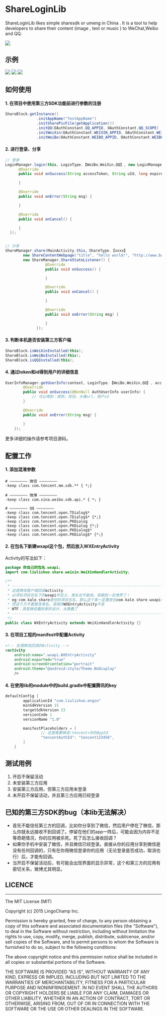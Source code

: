 # ShareLoginLib
ShareLoginLib likes simple sharesdk or umeng in China . It is a tool to help developers to share their content (image , text or music ) to WeChat,Weibo and QQ.  

![](./screenshot/logo.png)

## 示例
![](./screenshot/login.png) ![](./screenshot/share.png) ![](./screenshot/wechat.png)

## 如何使用
#### 1. 在项目中使用第三方SDK功能前进行参数的注册  
```java  
ShareBlock.getInstance()
              .initAppName("TestAppName")
              .initSharePicFile(getApplication())
              .initQQ(OAuthConstant.QQ_APPID, OAuthConstant.QQ_SCOPE)
              .initWeiXin(OAuthConstant.WEIXIN_APPID, OAuthConstant.WEIXIN_SECRET)
              .initWeiBo(OAuthConstant.WEIBO_APPID, OAuthConstant.WEIBO_REDIRECT_URL, OAuthConstant.WEIBO_SCOPE);
```  

#### 2. 进行登录、分享  
```JAVA  
// 登录
LoginManager.login(this, LoginType.【WeiBo,WeiXin,QQ】, new LoginManager.LoginListener() {
      @Override
      public void onSuccess(String accessToken, String uId, long expiresIn, @Nullable String wholeData) {

      }

      @Override
      public void onError(String msg) {

      }

      @Override
      public void onCancel() {

      }
  });


// 分享
ShareManager.share(MainActivity.this，ShareType.【xxxx】
        new ShareContentWebpage("title", "hello world!", "http://www.baidu.com", mBitmap),
        new ShareManager.ShareStateListener() {
                  @Override
                  public void onSuccess() {

                  }

                  @Override
                  public void onCancel() {

                  }

                  @Override
                  public void onError(String msg) {

                  }
              });

```   

#### 3. 判断本机是否安装第三方客户端  
```JAVA
ShareBlock.isWeiXinInstalled(this);
ShareBlock.isWeiBoInstalled(this);
ShareBlock.isQQInstalled(this);
```

#### 4. 通过token和id得到用户的详细信息
```JAVA
UserInfoManager.getUserInfo(context, LoginType.【WeiBo,WeiXin,QQ】, accessToken, userId, new UserInfoManager.UserInfoListener() {
        @Override
        public void onSuccess(@NonNull AuthUserInfo userInfo) {
            // 可以得到：昵称，性别，头像url，用户id
        }

        @Override
        public void onError(String msg) {

        }
    });
```  

更多详细的操作请参考项目源码。

## 配置工作

#### 1. 添加混淆参数
```  
# ———————— 微信 ————————
-keep class com.tencent.mm.sdk.** { *;}

# ———————— 微博 ————————   
-keep class com.sina.weibo.sdk.api.* { *; }

# ———————— QQ ————————
-keep class com.tencent.open.TDialog$*
-keep class com.tencent.open.TDialog$* {*;}
-keep class com.tencent.open.PKDialog
-keep class com.tencent.open.PKDialog {*;}
-keep class com.tencent.open.PKDialog$*
-keep class com.tencent.open.PKDialog$* {*;}
```  

#### 2. 在包名下新建wxapi这个包，然后放入WXEntryActivity  
Activity的写法如下：  

```JAVA   
package 你自己的包名.wxapi;
import com.liulishuo.share.weixin.WeiXinHandlerActivity;

/**
 * -----------------------------------------------------------------------
 * 这是微信客户端回调activity.
 * 必须在项目包名下的wxapi中定义，类名也不能改。奇葩到一定境界了！
 * eg:com.kale.share是你的项目包名，那么这个类一定要放在com.kale.share.wxapi中才行。
 * 而且千万不要更改类名，请保持WXEntryActivity不变
 * WTF：真是微信蠢到家的设计，太愚蠢了
 * -----------------------------------------------------------------------
 */
public class WXEntryActivity extends WeiXinHandlerActivity {}
```

#### 3. 在项目工程的manifest中配置Activity  
```XML  
<!-- 处理微信回调的Activity -->
<activity
    android:name=".wxapi.WXEntryActivity"
    android:exported="true"
    android:screenOrientation="portrait"
    android:theme="@android:style/Theme.NoDisplay"
    />  
```

#### 4. 在使用lib的module中的build.gradle中配置腾讯的key
```JAVA
defaultConfig {
        applicationId "com.liulishuo.engzo"
        minSdkVersion 15
        targetSdkVersion 23
        versionCode 1
        versionName "1.0"

        manifestPlaceholders = [
                // 这里需要换成:tencent+你的AppId
                "tencentAuthId": "tencent123456",
        ]
    }
```

## 测试用例  
1. 开启不保留活动
2. 未安装第三方应用  
3. 安装第三方应用，但第三方应用未登录  
4. 未开启不保留活动，并且第三方应用已经登录

## 已知的第三方SDK的bug（本lib无法解决）
- 首先不能信任第三方的回调，比如你分享到了微信，然后用户停在了微信，那么你就永远接收不到回调了。停留在他们的app一阵后，可能会因为内存不足等奇葩情况，你的应用被杀死。死了后怎么接收回调？  
- 如果你手机中安装了微信，并且微信已经登录。直接从你的应用分享到微信是没有任何回调的，只有在你用微信登录你的应用（无论登录是否成功，取消也行）后，才能有回调。   
- 当开启不保留活动后，有可能会出现界面的显示异常，这个和第三方的应用有密切关系，微博尤其明显。  

## LICENCE
-------------------------
  The MIT License (MIT)

  Copyright (c) 2015 LingoChamp Inc.

  Permission is hereby granted, free of charge, to any person obtaining a copy
  of this software and associated documentation files (the "Software"), to deal
  in the Software without restriction, including without limitation the rights
  to use, copy, modify, merge, publish, distribute, sublicense, and/or sell
  copies of the Software, and to permit persons to whom the Software is
  furnished to do so, subject to the following conditions:

  The above copyright notice and this permission notice shall be included in
  all copies or substantial portions of the Software.

  THE SOFTWARE IS PROVIDED "AS IS", WITHOUT WARRANTY OF ANY KIND, EXPRESS OR
  IMPLIED, INCLUDING BUT NOT LIMITED TO THE WARRANTIES OF MERCHANTABILITY,
  FITNESS FOR A PARTICULAR PURPOSE AND NONINFRINGEMENT. IN NO EVENT SHALL THE
  AUTHORS OR COPYRIGHT HOLDERS BE LIABLE FOR ANY CLAIM, DAMAGES OR OTHER
  LIABILITY, WHETHER IN AN ACTION OF CONTRACT, TORT OR OTHERWISE, ARISING FROM,
  OUT OF OR IN CONNECTION WITH THE SOFTWARE OR THE USE OR OTHER DEALINGS IN
  THE SOFTWARE.
